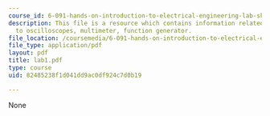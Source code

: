 ```yaml
---
course_id: 6-091-hands-on-introduction-to-electrical-engineering-lab-skills-january-iap-2008
description: This file is a resource which contains information related to introduction
  to oscilloscopes, multimeter, function generator.
file_location: /coursemedia/6-091-hands-on-introduction-to-electrical-engineering-lab-skills-january-iap-2008/82485238f1d041dd9ac0df924c7d0b19_lab1.pdf
file_type: application/pdf
layout: pdf
title: lab1.pdf
type: course
uid: 82485238f1d041dd9ac0df924c7d0b19

---
```

None